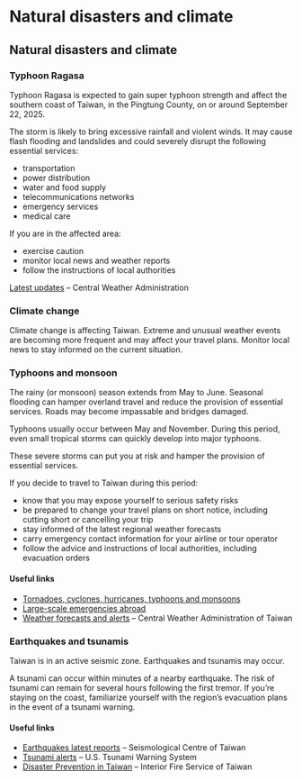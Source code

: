 # Natural disasters and climate

## Natural disasters and climate

### Typhoon Ragasa

Typhoon Ragasa is expected to gain super typhoon strength and affect the southern coast of Taiwan, in the Pingtung County, on or around September 22, 2025.

The storm is likely to bring excessive rainfall and violent winds. It may cause flash flooding and landslides and could severely disrupt the following essential services:

* transportation
* power distribution
* water and food supply
* telecommunications networks
* emergency services
* medical care

If you are in the affected area:

* exercise caution
* monitor local news and weather reports
* follow the instructions of local authorities

[Latest updates](https://www.cwa.gov.tw/V8/E/P/Typhoon/TY_WARN.html) – Central Weather Administration

### Climate change

Climate change is affecting Taiwan. Extreme and unusual weather events are becoming more frequent and may affect your travel plans. Monitor local news to stay informed on the current situation.

### Typhoons and monsoon

The rainy (or monsoon) season extends from May to June. Seasonal flooding can hamper overland travel and reduce the provision of essential services. Roads may become impassable and bridges damaged.

Typhoons usually occur between May and November. During this period, even small tropical storms can quickly develop into major typhoons.

These severe storms can put you at risk and hamper the provision of essential services.

If you decide to travel to Taiwan during this period:

* know that you may expose yourself to serious safety risks
* be prepared to change your travel plans on short notice, including cutting short or cancelling your trip
* stay informed of the latest regional weather forecasts
* carry emergency contact information for your airline or tour operator
* follow the advice and instructions of local authorities, including evacuation orders

#### Useful links

* [Tornadoes, cyclones, hurricanes, typhoons and monsoons](https://travel.gc.ca/travelling/health-safety/hurricanes-typhoons-cyclones-monsoons)
* [Large-scale emergencies abroad](https://travel.gc.ca/assistance/emergency-info/large-scale-emergencies-abroad)
* [Weather forecasts and alerts](https://www.cwa.gov.tw/eng/) – Central Weather Administration of Taiwan

### Earthquakes and tsunamis

Taiwan is in an active seismic zone. Earthquakes and tsunamis may occur.

A tsunami can occur within minutes of a nearby earthquake. The risk of tsunami can remain for several hours following the first tremor. If you’re staying on the coast, familiarize yourself with the region’s evacuation plans in the event of a tsunami warning.

#### Useful links

* [Earthquakes latest reports](https://scweb.cwb.gov.tw/en-US) – Seismological Centre of Taiwan
* [Tsunami alerts](https://www.tsunami.gov/) – U.S. Tsunami Warning System
* [Disaster Prevention in Taiwan](https://bear.emic.gov.tw/MY/#/home/index) – Interior Fire Service of Taiwan